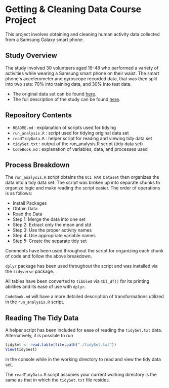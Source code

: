 # Getting & Cleaning Data Course Project

This project involves obtaining and cleaning human activity data collected from a Samsung Galaxy smart phone.  

## Study Overview
The study involved 30 volunteers aged 19-48 who performed a variety of activities while wearing a Samsung smart phone on their waist.  The smart phone's accelerometer and gyroscope recorded data, that was then split into two sets: 70% into training data, and 30% into test data.  
* The original data set can be found [here](https://d396qusza40orc.cloudfront.net/getdata%2Fprojectfiles%2FUCI%20HAR%20Dataset.zip).  
* The full description of the study can be found [here](http://archive.ics.uci.edu/ml/datasets/Human+Activity+Recognition+Using+Smartphones).


## Repository Contents
* `README.md` : explanation of scripts used for tidying
* `run_analysis.R` : script used for tidying original data set
* `readTidyData.R` : helper script for reading and viewing tidy data set
* `tidySet.txt` : output of the run_analysis.R script (tidy data set)
* `CodeBook.md` : explanation of variables, data, and processes used 

## Process Breakdown
The `run_analysis.R` script obtains the `UCI HAR Dataset` then organizes the data into a tidy data set.  The script was broken up into separate chunks to organize logic and make reading the script easier.  The order of operations is as follows:
* Install Packages
* Obtain Data
* Read the Data
* Step 1: Merge the data into one set
* Step 2: Extract only the mean and std
* Step 3: Use the proper activity names
* Step 4: Use appropriate variable names
* Step 5: Create the separate tidy set

Comments have been used throughout the script for organizing each chunk of code and follow the above breakdown.

`dplyr` package has been used throughout the script and was installed via the `tidyverse` package.

All tables have been converted to `tibble`s via `tbl_df()` for its printing abilities and its ease of use with `dplyr`.

`CodeBook.md` will have a more detailed description of transformations utilized in the `run_analysis.R` script.

## Reading The Tidy Data
A helper script has been included for ease of reading the `tidySet.txt` data.  Alternatively, it is possible to run 
```r
tidySet <- read.table(file.path("./tidySet.txt"))
View(tidySest)
``` 
in the console while in the working directory to read and view the tidy data set.  

The `readTidyData.R` script assumes your current working directory is the same as that in which the `tidySet.txt` file resides. 
